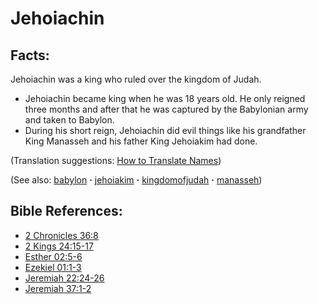 # Jehoiachin #

## Facts: ##

Jehoiachin was a king who ruled over the kingdom of Judah.

* Jehoiachin became king when he was 18 years old. He only reigned three months and after that he was captured by the Babylonian army and taken to Babylon.
* During his short reign, Jehoiachin did evil things like his grandfather King Manasseh and his father King Jehoiakim had done.

(Translation suggestions: [How to Translate Names](https://git.door43.org/Door43/en-ta-translate-vol1/src/master/content/translate_names.md))

(See also: [babylon](../other/babylon.md) **·** [jehoiakim](../other/jehoiakim.md) **·** [kingdomofjudah](../other/kingdomofjudah.md) **·** [manasseh](../other/manasseh.md))

## Bible References: ##

* [2 Chronicles 36:8](https://door43.org/en/bible/notes/2ch/36/08)
* [2 Kings 24:15-17](https://door43.org/en/bible/notes/2ki/24/15)
* [Esther 02:5-6](https://door43.org/en/bible/notes/est/02/05)
* [Ezekiel 01:1-3](https://door43.org/en/bible/notes/ezk/01/01)
* [Jeremiah 22:24-26](https://door43.org/en/bible/notes/jer/22/24)
* [Jeremiah 37:1-2](https://door43.org/en/bible/notes/jer/37/01)

